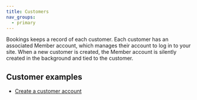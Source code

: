```yaml
---
title: Customers
nav_groups:
  - primary
---
```


Bookings keeps a record of each customer. Each customer has an associated Member account, which manages their account to log in to your site. When a new customer is created, the Member account is silently created in the background and tied to the customer.

## Customer examples

- [Create a customer account](/addons/events/examples/create-account)

